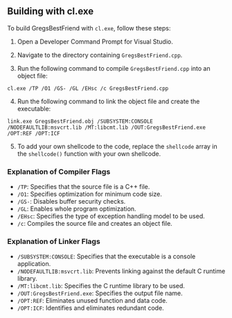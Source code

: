 ## Building with cl.exe

To build GregsBestFriend with `cl.exe`, follow these steps:

1. Open a Developer Command Prompt for Visual Studio.

2. Navigate to the directory containing `GregsBestFriend.cpp`.

3. Run the following command to compile `GregsBestFriend.cpp` into an object file:

`cl.exe /TP /O1 /GS- /GL /EHsc /c GregsBestFriend.cpp`

4. Run the following command to link the object file and create the executable:

`link.exe GregsBestFriend.obj /SUBSYSTEM:CONSOLE /NODEFAULTLIB:msvcrt.lib /MT:libcmt.lib /OUT:GregsBestFriend.exe /OPT:REF /OPT:ICF`

5. To add your own shellcode to the code, replace the `shellcode` array in the `shellcode()` function with your own shellcode.

### Explanation of Compiler Flags

- `/TP`: Specifies that the source file is a C++ file.
- `/O1`: Specifies optimization for minimum code size.
- `/GS-`: Disables buffer security checks.
- `/GL`: Enables whole program optimization.
- `/EHsc`: Specifies the type of exception handling model to be used.
- `/c`: Compiles the source file and creates an object file.

### Explanation of Linker Flags

- `/SUBSYSTEM:CONSOLE`: Specifies that the executable is a console application.
- `/NODEFAULTLIB:msvcrt.lib`: Prevents linking against the default C runtime library.
- `/MT:libcmt.lib`: Specifies the C runtime library to be used.
- `/OUT:GregsBestFriend.exe`: Specifies the output file name.
- `/OPT:REF`: Eliminates unused function and data code.
- `/OPT:ICF`: Identifies and eliminates redundant code.

